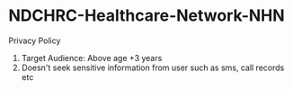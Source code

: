 # NDCHRC-Healthcare-Network-NHN
Privacy Policy
1. Target Audience: Above age +3 years 
2. Doesn't seek sensitive information from user such as sms, call records etc
